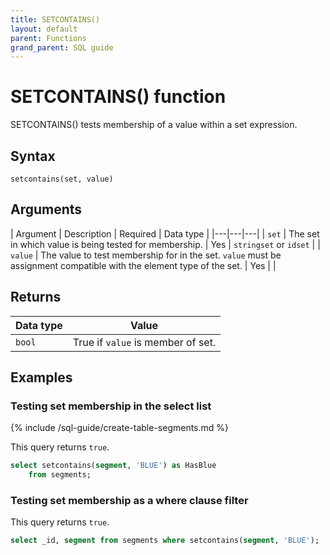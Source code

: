 ```yaml
---
title: SETCONTAINS()
layout: default
parent: Functions
grand_parent: SQL guide
---
```


# SETCONTAINS() function

SETCONTAINS() tests membership of a value within a set expression.

## Syntax

```
setcontains(set, value)
```

## Arguments

| Argument | Description | Required | Data type |
|---|---|---|
| `set` | The set in which value is being tested for membership. | Yes | `stringset` or `idset` |
| `value` | The value to test membership for in the set. `value` must be assignment compatible with the element type of the set. | Yes |  |

## Returns

| Data type | Value |
|---|---|
| `bool` | True if `value` is member of set. |

## Examples

### Testing set membership in the select list

{% include /sql-guide/create-table-segments.md %}

This query returns `true`.

```sql
select setcontains(segment, 'BLUE') as HasBlue  
    from segments;  
```

### Testing set membership as a where clause filter

This query returns `true`.

```sql
select _id, segment from segments where setcontains(segment, 'BLUE');
```
